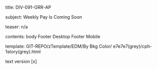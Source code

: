 title:					DIV-091-GRR-AP

subject:				Weekly Pay Is Coming Soon

teaser:					n/a

contents:				body
					Footer Desktop
					Footer Mobile

template: GIT-REPO/zTemplate/EDM/By Bkg Color/ e7e7e7(grey)/cph-1story(grey).html

text version 				[x] 